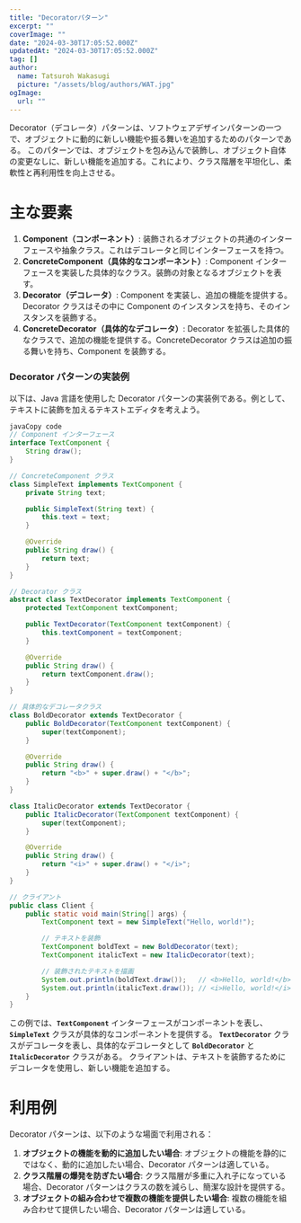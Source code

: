 ```yaml
---
title: "Decoratorパターン"
excerpt: ""
coverImage: ""
date: "2024-03-30T17:05:52.000Z"
updatedAt: "2024-03-30T17:05:52.000Z"
tag: []
author:
  name: Tatsuroh Wakasugi
  picture: "/assets/blog/authors/WAT.jpg"
ogImage:
  url: ""
---
```


Decorator（デコレータ）パターンは、ソフトウェアデザインパターンの一つで、オブジェクトに動的に新しい機能や振る舞いを追加するためのパターンである。
このパターンでは、オブジェクトを包み込んで装飾し、オブジェクト自体の変更なしに、新しい機能を追加する。これにより、クラス階層を平坦化し、柔軟性と再利用性を向上させる。

# **主な要素**

1. **Component（コンポーネント）**: 装飾されるオブジェクトの共通のインターフェースや抽象クラス。これはデコレータと同じインターフェースを持つ。
2. **ConcreteComponent（具体的なコンポーネント）**: Component インターフェースを実装した具体的なクラス。装飾の対象となるオブジェクトを表す。
3. **Decorator（デコレータ）**: Component を実装し、追加の機能を提供する。Decorator クラスはその中に Component のインスタンスを持ち、そのインスタンスを装飾する。
4. **ConcreteDecorator（具体的なデコレータ）**: Decorator を拡張した具体的なクラスで、追加の機能を提供する。ConcreteDecorator クラスは追加の振る舞いを持ち、Component を装飾する。

### **Decorator パターンの実装例**

以下は、Java 言語を使用した Decorator パターンの実装例である。例として、テキストに装飾を加えるテキストエディタを考えよう。

```java
javaCopy code
// Component インターフェース
interface TextComponent {
    String draw();
}

// ConcreteComponent クラス
class SimpleText implements TextComponent {
    private String text;

    public SimpleText(String text) {
        this.text = text;
    }

    @Override
    public String draw() {
        return text;
    }
}

// Decorator クラス
abstract class TextDecorator implements TextComponent {
    protected TextComponent textComponent;

    public TextDecorator(TextComponent textComponent) {
        this.textComponent = textComponent;
    }

    @Override
    public String draw() {
        return textComponent.draw();
    }
}

// 具体的なデコレータクラス
class BoldDecorator extends TextDecorator {
    public BoldDecorator(TextComponent textComponent) {
        super(textComponent);
    }

    @Override
    public String draw() {
        return "<b>" + super.draw() + "</b>";
    }
}

class ItalicDecorator extends TextDecorator {
    public ItalicDecorator(TextComponent textComponent) {
        super(textComponent);
    }

    @Override
    public String draw() {
        return "<i>" + super.draw() + "</i>";
    }
}

// クライアント
public class Client {
    public static void main(String[] args) {
        TextComponent text = new SimpleText("Hello, world!");

        // テキストを装飾
        TextComponent boldText = new BoldDecorator(text);
        TextComponent italicText = new ItalicDecorator(text);

        // 装飾されたテキストを描画
        System.out.println(boldText.draw());   // <b>Hello, world!</b>
        System.out.println(italicText.draw()); // <i>Hello, world!</i>
    }
}

```

この例では、**`TextComponent`** インターフェースがコンポーネントを表し、**`SimpleText`** クラスが具体的なコンポーネントを提供する。
**`TextDecorator`** クラスがデコレータを表し、具体的なデコレータとして **`BoldDecorator`** と **`ItalicDecorator`** クラスがある。
クライアントは、テキストを装飾するためにデコレータを使用し、新しい機能を追加する。

# **利用例**

Decorator パターンは、以下のような場面で利用される：

1. **オブジェクトの機能を動的に追加したい場合**: オブジェクトの機能を静的にではなく、動的に追加したい場合、Decorator パターンは適している。
2. **クラス階層の爆発を防ぎたい場合**: クラス階層が多重に入れ子になっている場合、Decorator パターンはクラスの数を減らし、簡潔な設計を提供する。
3. **オブジェクトの組み合わせで複数の機能を提供したい場合**: 複数の機能を組み合わせて提供したい場合、Decorator パターンは適している。
